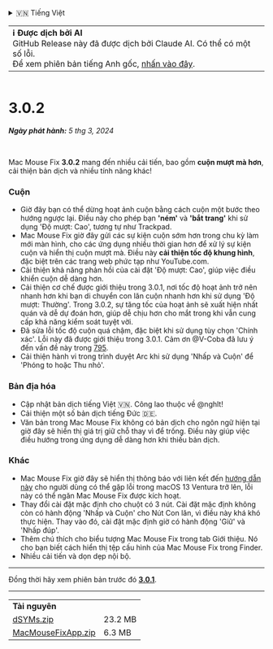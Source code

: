 <details>
<summary>🇻🇳 Tiếng Việt</summary>

[🇬🇧 English (GitHub)](https://github.com/noah-nuebling/mac-mouse-fix/releases/tag/3.0.2)\
[🇦🇩 Català](https://redirect.macmousefix.com/?target=mmf-release&tag=3.0.2&locale=ca)\
[🇩🇪 Deutsch](https://redirect.macmousefix.com/?target=mmf-release&tag=3.0.2&locale=de)\
[🇪🇸 Español](https://redirect.macmousefix.com/?target=mmf-release&tag=3.0.2&locale=es)\
[🇫🇷 Français](https://redirect.macmousefix.com/?target=mmf-release&tag=3.0.2&locale=fr)\
[🇮🇩 Indonesia](https://redirect.macmousefix.com/?target=mmf-release&tag=3.0.2&locale=id)\
[🇮🇹 Italiano](https://redirect.macmousefix.com/?target=mmf-release&tag=3.0.2&locale=it)\
[🇭🇺 Magyar](https://redirect.macmousefix.com/?target=mmf-release&tag=3.0.2&locale=hu)\
[🇳🇱 Nederlands](https://redirect.macmousefix.com/?target=mmf-release&tag=3.0.2&locale=nl)\
[🇵🇱 Polski](https://redirect.macmousefix.com/?target=mmf-release&tag=3.0.2&locale=pl)\
[🇧🇷 Português (Brasil)](https://redirect.macmousefix.com/?target=mmf-release&tag=3.0.2&locale=pt-BR)\
[🇵🇹 Português (Portugal)](https://redirect.macmousefix.com/?target=mmf-release&tag=3.0.2&locale=pt-PT)\
[🇷🇴 Română](https://redirect.macmousefix.com/?target=mmf-release&tag=3.0.2&locale=ro)\
[🇸🇪 Svenska](https://redirect.macmousefix.com/?target=mmf-release&tag=3.0.2&locale=sv)\
**🇻🇳 Tiếng Việt**\
[🇹🇷 Türkçe](https://redirect.macmousefix.com/?target=mmf-release&tag=3.0.2&locale=tr)\
[🇨🇿 Čeština](https://redirect.macmousefix.com/?target=mmf-release&tag=3.0.2&locale=cs)\
[🇬🇷 Ελληνικά](https://redirect.macmousefix.com/?target=mmf-release&tag=3.0.2&locale=el)\
[🇷🇺 Русский](https://redirect.macmousefix.com/?target=mmf-release&tag=3.0.2&locale=ru)\
[🇺🇦 Українська](https://redirect.macmousefix.com/?target=mmf-release&tag=3.0.2&locale=uk)\
[🇮🇱 עברית](https://redirect.macmousefix.com/?target=mmf-release&tag=3.0.2&locale=he)\
[🇸🇦 العربية](https://redirect.macmousefix.com/?target=mmf-release&tag=3.0.2&locale=ar)\
[🇮🇳 हिन्दी](https://redirect.macmousefix.com/?target=mmf-release&tag=3.0.2&locale=hi)\
[🇹🇭 ไทย](https://redirect.macmousefix.com/?target=mmf-release&tag=3.0.2&locale=th)\
[🇨🇳 中文 (简体)](https://redirect.macmousefix.com/?target=mmf-release&tag=3.0.2&locale=zh-Hans)\
[🇨🇳 中文 (繁體)](https://redirect.macmousefix.com/?target=mmf-release&tag=3.0.2&locale=zh-Hant)\
[🇭🇰 中文（香港)](https://redirect.macmousefix.com/?target=mmf-release&tag=3.0.2&locale=zh-HK)\
[🇯🇵 日本語](https://redirect.macmousefix.com/?target=mmf-release&tag=3.0.2&locale=ja)\
[🇰🇷 한국어](https://redirect.macmousefix.com/?target=mmf-release&tag=3.0.2&locale=ko)\
[Help translate Mac Mouse Fix to different languages!](https://github.com/noah-nuebling/mac-mouse-fix/discussions/731)
</details>
<table align=><td>
<b>ℹ️ Được dịch bởi AI</b><br>
GitHub Release này đã được dịch bởi Claude AI. Có thể có một số lỗi.<br>
Để xem phiên bản tiếng Anh gốc, <a href="https://github.com/noah-nuebling/mac-mouse-fix/releases/tag/3.0.2">nhấn vào đây</a>.
</td></table>

<table></table>

# 3.0.2
***Ngày phát hành:** 5 thg 3, 2024*

<br>

Mac Mouse Fix **3.0.2** mang đến nhiều cải tiến, bao gồm **cuộn mượt mà hơn**, cải thiện bản dịch và nhiều tính năng khác!

### Cuộn

- Giờ đây bạn có thể dừng hoạt ảnh cuộn bằng cách cuộn một bước theo hướng ngược lại. Điều này cho phép bạn **'ném'** và **'bắt trang'** khi sử dụng 'Độ mượt: Cao', tương tự như Trackpad.
- Mac Mouse Fix giờ đây gửi các sự kiện cuộn sớm hơn trong chu kỳ làm mới màn hình, cho các ứng dụng nhiều thời gian hơn để xử lý sự kiện cuộn và hiển thị cuộn mượt mà. Điều này **cải thiện tốc độ khung hình**, đặc biệt trên các trang web phức tạp như YouTube.com.
- Cải thiện khả năng phản hồi của cài đặt 'Độ mượt: Cao', giúp việc điều khiển cuộn dễ dàng hơn.
- Cải thiện cơ chế được giới thiệu trong 3.0.1, nơi tốc độ hoạt ảnh trở nên nhanh hơn khi bạn di chuyển con lăn cuộn nhanh hơn khi sử dụng 'Độ mượt: Thường'. Trong 3.0.2, sự tăng tốc của hoạt ảnh sẽ xuất hiện nhất quán và dễ dự đoán hơn, giúp dễ chịu hơn cho mắt trong khi vẫn cung cấp khả năng kiểm soát tuyệt vời.
- Đã sửa lỗi tốc độ cuộn quá chậm, đặc biệt khi sử dụng tùy chọn 'Chính xác'. Lỗi này đã được giới thiệu trong 3.0.1. Cảm ơn @V-Coba đã lưu ý đến vấn đề này trong [795](https://github.com/noah-nuebling/mac-mouse-fix/issues/795).
- Cải thiện hành vi trong trình duyệt Arc khi sử dụng 'Nhấp và Cuộn' để 'Phóng to hoặc Thu nhỏ'.

### Bản địa hóa

- Cập nhật bản dịch tiếng Việt 🇻🇳. Công lao thuộc về @nghlt!
- Cải thiện một số bản dịch tiếng Đức 🇩🇪.
- Văn bản trong Mac Mouse Fix không có bản dịch cho ngôn ngữ hiện tại giờ đây sẽ hiển thị giá trị giữ chỗ thay vì để trống. Điều này giúp việc điều hướng trong ứng dụng dễ dàng hơn khi thiếu bản dịch.

### Khác

- Mac Mouse Fix giờ đây sẽ hiển thị thông báo với liên kết đến [hướng dẫn này](https://github.com/noah-nuebling/mac-mouse-fix/discussions/861) cho người dùng có thể gặp lỗi trong macOS 13 Ventura trở lên, lỗi này có thể ngăn Mac Mouse Fix được kích hoạt.
- Thay đổi cài đặt mặc định cho chuột có 3 nút. Cài đặt mặc định không còn có hành động 'Nhấp và Cuộn' cho Nút Con lăn, vì điều này khá khó thực hiện. Thay vào đó, cài đặt mặc định giờ có hành động 'Giữ' và 'Nhấp đúp'.
- Thêm chú thích cho biểu tượng Mac Mouse Fix trong tab Giới thiệu. Nó cho bạn biết cách hiển thị tệp cấu hình của Mac Mouse Fix trong Finder.
- Nhiều cải tiến và dọn dẹp nội bộ.

---

Đồng thời hãy xem phiên bản trước đó [**3.0.1**](https://redirect.macmousefix.com/?target=mmf-release&tag=3.0.1&locale=vi).

---

<table align="start">
<tr>
    <td colspan=2>
        <b>Tài nguyên</b>
    </td>
</tr>
<tr>
    <td><a href="https://github.com/noah-nuebling/mac-mouse-fix/releases/download/3.0.2/dSYMs.zip">dSYMs.zip</a></td>
    <td>23.2 MB</td>
</tr>
<tr>
    <td><a href="https://github.com/noah-nuebling/mac-mouse-fix/releases/download/3.0.2/MacMouseFixApp.zip">MacMouseFixApp.zip</a></td>
    <td>6.3 MB</td>
</tr>
</table>